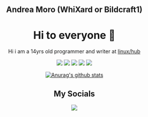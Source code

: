 <div align="center">

## Andrea Moro (WhiXard or Bildcraft1)

# Hi to everyone 👋

Hi i am a 14yrs old programmer and writer at [linux/hub]("https://linuxhub.it")
<br>

[![](https://img.shields.io/badge/Editor-VSCode-informational?style=flat&logo=visual-studio-code&logoColor=white&color=AC4142)](https://code.visualstudio.com/)
[![](https://img.shields.io/badge/Code-Python-informational?style=flat&logo=python&logoColor=white&color=AC4142)](https://python.org)
[![](https://img.shields.io/badge/Code-C-informational?style=flat&logo=c&logoColor=white&color=AC4142)](https://www.learn-c.org/)
[![](https://img.shields.io/badge/Code-JavaScript-informational?style=flat&logo=javascript&logoColor=white&color=AC4142)](https://nodejs.org/)
[![](https://img.shields.io/badge/OS-Linux-red?style=flat&logo=linux)](https://linux.org)

[![Anurag's github stats](https://github-readme-stats.vercel.app/api?username=bildcraft1&theme=tokyonight&show_icons=true)](https://github.com/anuraghazra/github-readme-stats)

## My Socials
[![](https://img.shields.io/badge/-Telegram-informational?style=for-the-badge&logo=telegram&logoColor=white&color=0088cc)](https://t.me/GesuInTerra)

